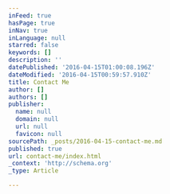 ```yaml
---
inFeed: true
hasPage: true
inNav: true
inLanguage: null
starred: false
keywords: []
description: ''
datePublished: '2016-04-15T01:00:08.196Z'
dateModified: '2016-04-15T00:59:57.910Z'
title: Contact Me
author: []
authors: []
publisher:
  name: null
  domain: null
  url: null
  favicon: null
sourcePath: _posts/2016-04-15-contact-me.md
published: true
url: contact-me/index.html
_context: 'http://schema.org'
_type: Article

---
```

>